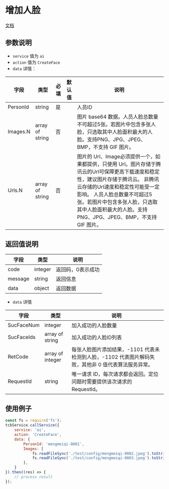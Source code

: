 # 增加人脸

[文档](https://cloud.tencent.com/document/product/867/32795)

## 参数说明

* `service` 值为 `ai`
* `action` 值为 `CreateFace`
* `data` 详情：

| 字段 | 类型 | 必填 | 默认值 | 说明
| --- | --- | --- | --- | ---
| PersonId | string | 是 | | 人员ID
| Images.N | array of string | 否 | | 图片 base64 数据。人员人脸总数量不可超过5张。若图片中包含多张人脸，只选取其中人脸面积最大的人脸。支持PNG、JPG、JPEG、BMP，不支持 GIF 图片。
| Urls.N | array of string | 否 | | 图片的 Url、Image必须提供一个，如果都提供，只使用 Url。图片存储于腾讯云的Url可保障更高下载速度和稳定性，建议图片存储于腾讯云。 非腾讯云存储的Url速度和稳定性可能受一定影响。 人员人脸总数量不可超过5张。若图片中包含多张人脸，只选取其中人脸面积最大的人脸。支持PNG、JPG、JPEG、BMP，不支持 GIF 图片。

## 返回值说明

 字段 | 类型 | 说明
| --- | --- | ---
| code | integer | 返回码，0表示成功
| message | string | 返回信息
| data | object | 返回数据

* `data` 详情

 字段 | 类型 | 说明
| --- | --- | ---
| SucFaceNum | integer | 加入成功的人脸数量
| SucFaceIds | array of string | 加入成功的人脸ID列表
| RetCode | array of integer | 每张人脸图片添加结果，-1101 代表未检测到人脸，-1102 代表图片解码失败，其他非 0 值代表算法服务异常。
| RequestId | string | 唯一请求 ID，每次请求都会返回。定位问题时需要提供该次请求的 RequestId。


## 使用例子

```js
const fs = require('fs');
tcbService.callService({
    service: 'ai',
    action: 'CreateFace',
    data: {
        PersonId: 'mengmeiqi-0001',
        Images: [
            fs.readFileSync('./test/config/mengmeiqi-0002.jpeg').toString('base64'),
            fs.readFileSync('./test/config/mengmeiqi-0003.jpeg').toString('base64')
        ],
    }
}).then((res) => {
    // process result
});
```